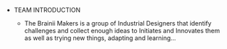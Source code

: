 <!-- Introduce team class/1pm-team.md-->
- TEAM INTRODUCTION
  
   - The Brainii Makers is a group of Industrial Designers that identify challenges and collect enough ideas to Initiates and Innovates them as well as trying new things, adapting and learning...